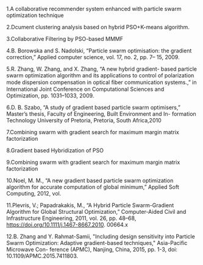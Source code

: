 1.A collaborative recommender system
enhanced with particle swarm optimization technique

2.Dcument clustering analysis based on hybrid PSO+K-means algorithm.

3.Collaborative Filtering by PSO-based MMMF

4.B. Borowska and S. Nadolski, “Particle swarm optimisation: the
gradient correction,” Applied computer science, vol. 17, no. 2, pp. 7–
15, 2009.

5.R. Zhang, W. Zhang, and X. Zhang, “A new hybrid gradient-
based particle swarm optimization algorithm and its applications
to control of polarization mode dispersion compensation in optical
ﬁber communication systems.,” in International Joint Conference on
Computational Sciences and Optimization, pp. 1031–1033, 2009.

6.D. B. Szabo, “A study of gradient based particle swarm optimisers,”
Master’s thesis, Faculty of Engineering, Built Environment and In-
formation Technology University of Pretoria, Pretoria, South Africa,2010

7.Combining swarm with gradient search for maximum margin matrix factorization

8.Gradient based Hybridization of PSO

9.Combining swarm with gradient search for maximum margin matrix factorization

10.Noel, M. M., “A new gradient based particle swarm optimization algorithm for
accurate computation of global minimum,” Applied Soft Computing, 2012, vol.

11.Plevris, V.; Papadrakakis, M., “A Hybrid Particle Swarm-Gradient Algorithm
for Global Structural Optimization,” Computer-Aided Civil and Infrastructure
Engineering, 2011, vol. 26, pp. 48–68, https://doi.org/10.1111/j.1467-8667.2010.
00664.x

12.B. Zhang and Y. Rahmat-Samii, "Including design sensitivity into Particle Swarm
Optimization: Adaptive gradient-based techniques," Asia-Pacific Microwave Con-
ference (APMC), Nanjing, China, 2015, pp. 1-3, doi: 10.1109/APMC.2015.7411803.